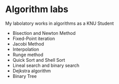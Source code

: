 # Algorithm labs
My labolatory works in algorithms as a KNU Student
- Bisection and Newton Method
- Fixed-Point iteration
- Jacobi Method
- Interpolation
- Runge method
- Quick Sort and Shell Sort
- Lineal search and binary search
- Dejkstra algorithm
- Binary Tree
